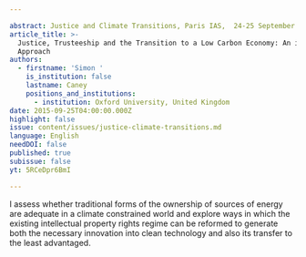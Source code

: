 ```yaml
---

abstract: Justice and Climate Transitions, Paris IAS,  24-25 September 2015 - Session 2
article_title: >-
  Justice, Trusteeship and the Transition to a Low Carbon Economy: An integrated
  Approach
authors:
  - firstname: 'Simon '
    is_institution: false
    lastname: Caney
    positions_and_institutions:
      - institution: Oxford University, United Kingdom
date: 2015-09-25T04:00:00.000Z
highlight: false
issue: content/issues/justice-climate-transitions.md
language: English
needDOI: false
published: true
subissue: false
yt: 5RCeDpr6BmI

---
```



I assess whether traditional forms of the ownership of sources of energy are adequate in a climate constrained world and explore ways in which the existing intellectual property rights regime can be reformed to generate both the necessary innovation into clean technology and also its transfer to the least advantaged.

<Youtube yt="5RCeDpr6BmI" caption="Justice, Trusteeship and the Transition to a Low Carbon Economy: An integrated Approach"></Youtube>